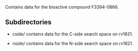 Contains data for the bioactive compound F3394-0866.

## Subdirectories

- cside/ contains data for the C-side search space on rv1821.

- nside/ contains data for the N-side search space on rv1821.

